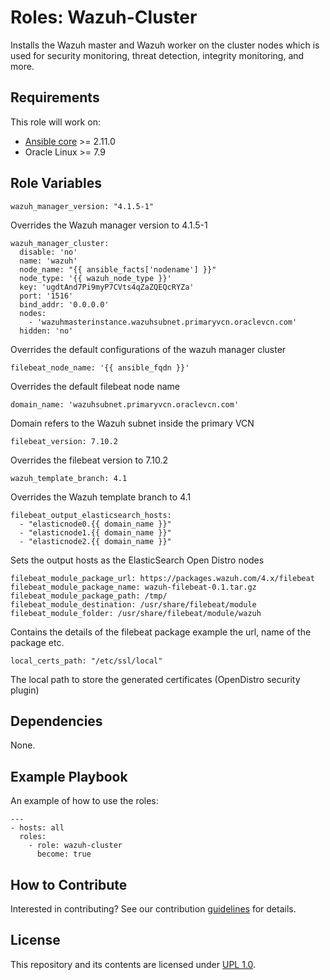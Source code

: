 Roles: Wazuh-Cluster
=========

Installs the Wazuh master and Wazuh worker on the cluster nodes which is used for security monitoring, threat detection, 
integrity monitoring, and more.


Requirements
------------
This role will work on:

- [Ansible core](https://docs.ansible.com/ansible-core/devel/index.html) >= 2.11.0
- Oracle Linux >= 7.9


Role Variables
--------------
```
wazuh_manager_version: "4.1.5-1"
```
Overrides the Wazuh manager version to 4.1.5-1

``` 
wazuh_manager_cluster:
  disable: 'no'
  name: 'wazuh'
  node_name: "{{ ansible_facts['nodename'] }}"
  node_type: '{{ wazuh_node_type }}'
  key: 'ugdtAnd7Pi9myP7CVts4qZaZQEQcRYZa'
  port: '1516'
  bind_addr: '0.0.0.0'
  nodes:
    - 'wazuhmasterinstance.wazuhsubnet.primaryvcn.oraclevcn.com'
  hidden: 'no'
```
Overrides the default configurations of the wazuh manager cluster

```
filebeat_node_name: '{{ ansible_fqdn }}'
```
Overrides the default filebeat node name
```
domain_name: 'wazuhsubnet.primaryvcn.oraclevcn.com'
```
Domain refers to the Wazuh subnet inside the primary VCN
```
filebeat_version: 7.10.2
```
Overrides the filebeat version to 7.10.2
```
wazuh_template_branch: 4.1
```
Overrides the Wazuh template branch to 4.1
```
filebeat_output_elasticsearch_hosts:
  - "elasticnode0.{{ domain_name }}"
  - "elasticnode1.{{ domain_name }}"
  - "elasticnode2.{{ domain_name }}"
```
Sets the output hosts as the ElasticSearch Open Distro nodes
```
filebeat_module_package_url: https://packages.wazuh.com/4.x/filebeat
filebeat_module_package_name: wazuh-filebeat-0.1.tar.gz
filebeat_module_package_path: /tmp/
filebeat_module_destination: /usr/share/filebeat/module
filebeat_module_folder: /usr/share/filebeat/module/wazuh
```
Contains the details of the filebeat package example the url, name of the package etc.
```
local_certs_path: "/etc/ssl/local"
```
The local path to store the generated certificates (OpenDistro security plugin)

Dependencies
------------
None.

Example Playbook
----------------

An example of how to use the roles:

    ---
    - hosts: all
      roles:
        - role: wazuh-cluster
          become: true


## How to Contribute
Interested in contributing?  See our contribution [guidelines](CONTRIBUTE.md) for details.

## License
This repository and its contents are licensed under [UPL 1.0](https://opensource.org/licenses/UPL).